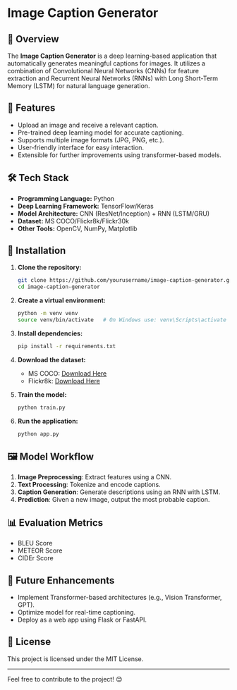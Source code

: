 # Image Caption Generator

## 📌 Overview
The **Image Caption Generator** is a deep learning-based application that automatically generates meaningful captions for images. It utilizes a combination of Convolutional Neural Networks (CNNs) for feature extraction and Recurrent Neural Networks (RNNs) with Long Short-Term Memory (LSTM) for natural language generation.

## 🎯 Features
- Upload an image and receive a relevant caption.
- Pre-trained deep learning model for accurate captioning.
- Supports multiple image formats (JPG, PNG, etc.).
- User-friendly interface for easy interaction.
- Extensible for further improvements using transformer-based models.

## 🛠️ Tech Stack
- **Programming Language:** Python
- **Deep Learning Framework:** TensorFlow/Keras
- **Model Architecture:** CNN (ResNet/Inception) + RNN (LSTM/GRU)
- **Dataset:** MS COCO/Flickr8k/Flickr30k
- **Other Tools:** OpenCV, NumPy, Matplotlib

## 🚀 Installation
1. **Clone the repository:**
   ```bash
   git clone https://github.com/yourusername/image-caption-generator.git
   cd image-caption-generator
   ```
2. **Create a virtual environment:**
   ```bash
   python -m venv venv
   source venv/bin/activate   # On Windows use: venv\Scripts\activate
   ```
3. **Install dependencies:**
   ```bash
   pip install -r requirements.txt
   ```
4. **Download the dataset:**
   - MS COCO: [Download Here](http://cocodataset.org/#download)
   - Flickr8k: [Download Here](https://www.kaggle.com/datasets/adityajn105/flickr8k)

5. **Train the model:**
   ```bash
   python train.py
   ```
6. **Run the application:**
   ```bash
   python app.py
   ```

## 🖼️ Model Workflow
1. **Image Preprocessing**: Extract features using a CNN.
2. **Text Processing**: Tokenize and encode captions.
3. **Caption Generation**: Generate descriptions using an RNN with LSTM.
4. **Prediction**: Given a new image, output the most probable caption.

## 📊 Evaluation Metrics
- BLEU Score
- METEOR Score
- CIDEr Score

## 🔮 Future Enhancements
- Implement Transformer-based architectures (e.g., Vision Transformer, GPT).
- Optimize model for real-time captioning.
- Deploy as a web app using Flask or FastAPI.

## 📜 License
This project is licensed under the MIT License.

---

Feel free to contribute to the project! 😊

